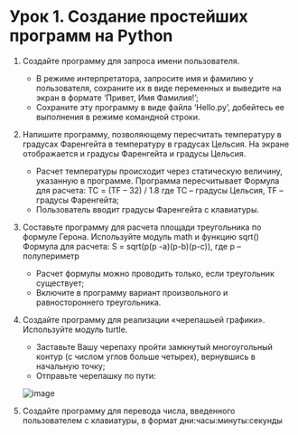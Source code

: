 # Урок 1. Создание простейших программ на Python
1. Создайте программу для запроса имени пользователя.
	- В режиме интерпретатора, запросите имя и фамилию у пользователя, сохраните их в виде переменных и выведите на экран в формате ‘Привет, Имя Фамилия!’;
	- Сохраните эту программу в виде файла ‘Hello.py’, добейтесь ее выполнения в режиме командной строки.
2. Напишите программу, позволяющему пересчитать температуру в градусах Фаренгейта в температуру в градусах Цельсия. На экране отображается и градусы Фаренгейта и градусы Цельсия.
	- Расчет температуры происходит через статическую величину, указанную в программе. Программа пересчитывает Формула для расчета: TC = (TF – 32) / 1.8 где TC – градусы Цельсия, TF – градусы Фаренгейта;
	- Пользователь вводит градусы Фаренгейта с клавиатуры.
3. Составьте программу для расчета площади треугольника по формуле Герона. Используйте модуль math и функцию sqrt() Формула для расчета: S = sqrt(p(p -a)(p-b)(p-c)), где р – полупериметр
	- Расчет формулы можно проводить только, если треугольник существует;
	- Включите в программу вариант произвольного и равностороннего треугольника.
4. Создайте программу для реализации «черепашьей графики». Используйте модуль turtle.
	- Заставьте Вашу черепаху пройти замкнутый многоугольный контур (с числом углов больше четырех), вернувшись в начальную точку;
	- Отправьте черепашку по пути: 
	
	![image](https://user-images.githubusercontent.com/112972833/209082785-c82012db-b0f2-485f-9f07-ef426926444e.png)
	
5. Создайте программу для перевода числа, введенного пользователем с клавиатуры, в формат дни:часы:минуты:секунды
